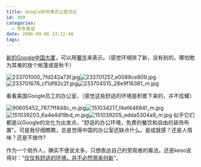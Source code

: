 ```yaml
---
title: Google的中美办公室对比
id: 309
categories:
  - 窄多废话
date: 2006-09-06 13:12:48
tags:
---
```


[新的Google中国大厦](http://googlechinablog.com/2006/09/blog-post_05.html)，可以用[奢华](http://blog.donews.com/keso/archive/2006/09/06/1029820.aspx)来表示。（感觉环境除了新，没有别的，哪怕勉为其难的放个帐篷或是秋千）

![233701000_7fd242a73f.jpg](http://www.zhaiduo.com/wp-content/data/233701000_7fd242a73f.thumbnail.jpg)![233701257_e0088ce809.jpg](http://www.zhaiduo.com/wp-content/data/233701257_e0088ce809.thumbnail.jpg)![233701676_cf1df82c2f.jpg](http://www.zhaiduo.com/wp-content/data/233701676_cf1df82c2f.thumbnail.jpg)![233704515_28e9f16381_m.jpg](http://www.zhaiduo.com/wp-content/data/233704515_28e9f16381_m.thumbnail.jpg)

看看美国Google员工的办公室，（感觉这些舒适的环境是积累下来的，并不炫耀）

![90605452_7877ff848c_m.jpg](http://www.zhaiduo.com/wp-content/data/90605452_7877ff848c_m.thumbnail.jpg)![151034217_f4ef44684f_m.jpg](http://www.zhaiduo.com/wp-content/data/151034217_f4ef44684f_m.thumbnail.jpg)![151039203_6a4e4d19bd_m.jpg](http://www.zhaiduo.com/wp-content/data/151039203_6a4e4d19bd_m.thumbnail.jpg)![151039205_edda5304a9_m.jpg](http://www.zhaiduo.com/wp-content/data/151039205_edda5304a9_m.thumbnail.jpg)
似乎它们都是以Google的文化为出发点，“舒适的办公环境，免费的餐饮和自由的装饰布置”。可是我仔细瞧瞧，总是觉得中国的办公室还缺点什么。是成就感？还是人情味？还是不做作?

作为一个局外人，确实不便说太多。只想表达自己的旁观者的看法。还是keso说得对：“[仅仅有舒适的环境，并不必然带来创新](http://blog.donews.com/keso)”。